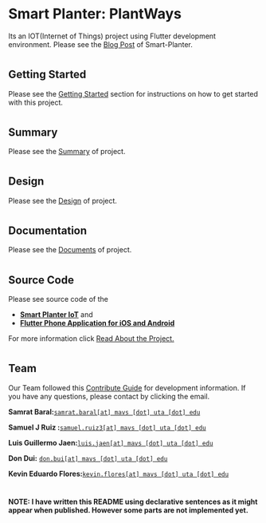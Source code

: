 # Smart Planter: PlantWays

Its an IOT(Internet of Things) project using Flutter development environment.
Please see the [Blog Post](https://blog.uta.edu/cseseniordesign/2023/05/10/smart-planter/) of Smart-Planter.
#
## Getting Started

Please see the [Getting Started](/src/plantsways_app/README.md) section for instructions on how to get started with this project.
#
## Summary
Please see the [Summary](/doc/summary/summary.md) of project.
#
## Design
Please see the [Design](/doc/design/3D%20print/) of project.
#
## Documentation
Please see the [Documents](/doc/documents/overleaf.md) of project.
#
## Source Code
Please see source code of the
- **[Smart Planter IoT](/src/plantsways_iot/)** and
- **[Flutter Phone Application for iOS and Android](/src/Plantways-Application_client_20230317025249/)**

For more information click [Read About the Project.](/src/README.md)
#

## Team

Our Team followed this [Contribute Guide](/CONTRIBUTE) for development information. If you have any questions, please contact by clicking the email.

**Samrat Baral:**[`samrat.baral[at] mavs [dot] uta [dot] edu`](mailto:samrat.baral@mavs.uta.edu)

**Samuel J Ruiz :**[`samuel.ruiz3[at] mavs [dot] uta [dot] edu`](mailto:samuel.ruiz3@mavs.uta.edu)

**Luis Guillermo Jaen:**[`luis.jaen[at] mavs [dot] uta [dot] edu`](mailto:luis.jaen@mavs.uta.edu)

**Don Dui:** [`don.bui[at] mavs [dot] uta [dot] edu`](mailto:don.bui@mavs.uta.edu)

**Kevin Eduardo Flores:**[`kevin.flores[at] mavs [dot] uta [dot] edu`](mailto:kevin.flores@mavs.uta.edu)

#
**NOTE: I have written this README using declarative sentences as it might appear when published. However some parts are not implemented yet.**
#
